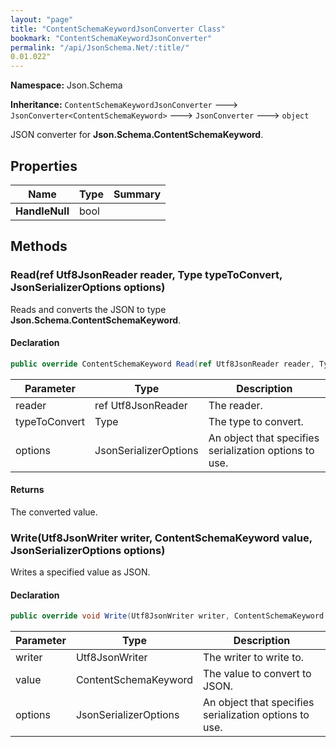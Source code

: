```yaml
---
layout: "page"
title: "ContentSchemaKeywordJsonConverter Class"
bookmark: "ContentSchemaKeywordJsonConverter"
permalink: "/api/JsonSchema.Net/:title/"
0.01.022"
---
```

**Namespace:** Json.Schema

**Inheritance:**
`ContentSchemaKeywordJsonConverter`
 🡒 
`JsonConverter<ContentSchemaKeyword>`
 🡒 
`JsonConverter`
 🡒 
`object`

JSON converter for **Json.Schema.ContentSchemaKeyword**.

## Properties

| Name | Type | Summary |
|---|---|---|
| **HandleNull** | bool |  |

## Methods

### Read(ref Utf8JsonReader reader, Type typeToConvert, JsonSerializerOptions options)

Reads and converts the JSON to type **Json.Schema.ContentSchemaKeyword**.

#### Declaration

```c#
public override ContentSchemaKeyword Read(ref Utf8JsonReader reader, Type typeToConvert, JsonSerializerOptions options)
```

| Parameter | Type | Description |
|---|---|---|
| reader | ref Utf8JsonReader | The reader. |
| typeToConvert | Type | The type to convert. |
| options | JsonSerializerOptions | An object that specifies serialization options to use. |


#### Returns

The converted value.

### Write(Utf8JsonWriter writer, ContentSchemaKeyword value, JsonSerializerOptions options)

Writes a specified value as JSON.

#### Declaration

```c#
public override void Write(Utf8JsonWriter writer, ContentSchemaKeyword value, JsonSerializerOptions options)
```

| Parameter | Type | Description |
|---|---|---|
| writer | Utf8JsonWriter | The writer to write to. |
| value | ContentSchemaKeyword | The value to convert to JSON. |
| options | JsonSerializerOptions | An object that specifies serialization options to use. |


